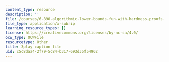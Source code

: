 ```yaml
---
content_type: resource
description: ''
file: /courses/6-890-algorithmic-lower-bounds-fun-with-hardness-proofs-fall-2014/c5c8daa42f795c84b317693d35f54962_XROTP1RiNaA.vtt
file_type: application/x-subrip
learning_resource_types: []
license: https://creativecommons.org/licenses/by-nc-sa/4.0/
ocw_type: OCWFile
resourcetype: Other
title: 3play caption file
uid: c5c8daa4-2f79-5c84-b317-693d35f54962
---
```

